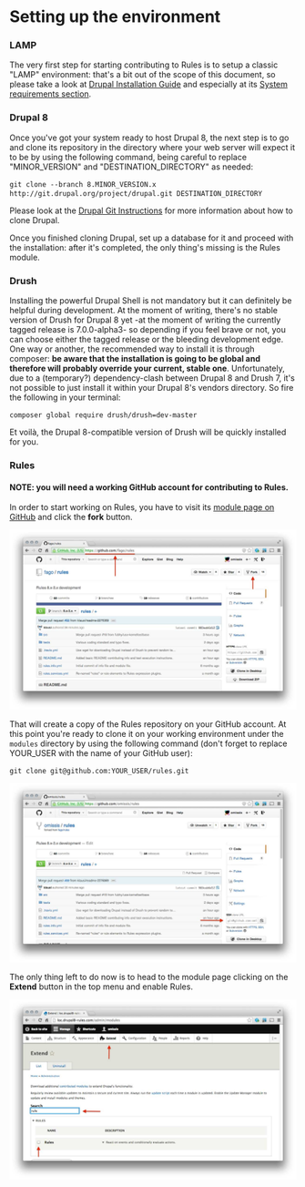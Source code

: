 # Setting up the environment

### LAMP

The very first step for starting contributing to Rules is to setup a classic
"LAMP" environment: that's a bit out of the scope of this document, so please
take a look at [Drupal Installation Guide](https://drupal.org/documentation/install)
and especially at its [System requirements section](https://drupal.org/requirements).

### Drupal 8

Once you've got your system ready to host Drupal 8, the next step is to go and
clone its repository in the directory where your web server will expect it to be
by using the following command, being careful to replace "MINOR_VERSION" and "DESTINATION_DIRECTORY" as needed:

    git clone --branch 8.MINOR_VERSION.x http://git.drupal.org/project/drupal.git DESTINATION_DIRECTORY

Please look at the [Drupal Git Instructions](https://drupal.org/project/drupal/git-instructions)
for more information about how to clone Drupal.

Once you finished cloning Drupal, set up a database for it and proceed with the
installation: after it's completed, the only thing's missing is the Rules
module.

### Drush

Installing the powerful Drupal Shell is not mandatory but it can definitely be helpful during development. At the moment of writing, there's no stable version of Drush for Drupal 8 yet -at the moment of writing the currently tagged release is 7.0.0-alpha3- so depending if you feel brave or not, you can choose either the tagged release or the bleeding development edge.
One way or another, the recommended way to install it is through composer: **be aware that the installation is going to be global and therefore will probably override your current, stable one**. Unfortunately, due to a (temporary?) dependency-clash between Drupal 8 and Drush 7, it's not possible to just install it within your Drupal 8's vendors directory.
So fire the following in your terminal:

    composer global require drush/drush=dev-master

Et voilà, the Drupal 8-compatible version of Drush will be quickly installed for you.

### Rules

#### NOTE: you will need a working GitHub account for contributing to Rules.

In order to start working on Rules, you have to visit its
[module page on GitHub](https://github.com/fago/rules) and click the **fork**
button.

![Forking Rules repository](images/original-repository.jpg)

That will create a copy of the Rules repository on your GitHub account. At this
point you're ready to clone it on your working environment under the ``modules``
directory by using the following command (don't forget to replace YOUR_USER with
the name of your GitHub user):

    git clone git@github.com:YOUR_USER/rules.git

![Drupal 8 modules page](images/forked-repository.jpg)

The only thing left to do now is to head to the module page clicking on the
**Extend** button in the top menu and enable Rules.

![Drupal 8 modules page](images/enable-module.jpg)
